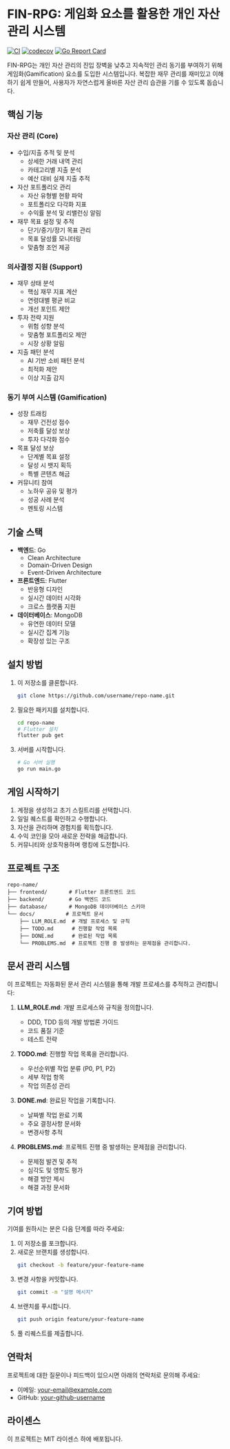 # FIN-RPG: 게임화 요소를 활용한 개인 자산 관리 시스템

[![CI](https://github.com/kimjooyoon/go_fi_chart/actions/workflows/ci.yml/badge.svg?branch=main)](https://github.com/kimjooyoon/go_fi_chart/actions/workflows/ci.yml)
[![codecov](https://codecov.io/gh/kimjooyoon/go_fi_chart/branch/main/graph/badge.svg)](https://codecov.io/gh/kimjooyoon/go_fi_chart)
[![Go Report Card](https://goreportcard.com/badge/github.com/kimjooyoon/go_fi_chart)](https://goreportcard.com/report/github.com/kimjooyoon/go_fi_chart)

FIN-RPG는 개인 자산 관리의 진입 장벽을 낮추고 지속적인 관리 동기를 부여하기 위해 게임화(Gamification) 요소를 도입한 시스템입니다. 복잡한 재무 관리를 재미있고 이해하기 쉽게 만들어, 사용자가 자연스럽게 올바른 자산 관리 습관을 기를 수 있도록 돕습니다.

## 핵심 기능

### 자산 관리 (Core)
- 수입/지출 추적 및 분석
  - 상세한 거래 내역 관리
  - 카테고리별 지출 분석
  - 예산 대비 실제 지출 추적
- 자산 포트폴리오 관리
  - 자산 유형별 현황 파악
  - 포트폴리오 다각화 지표
  - 수익률 분석 및 리밸런싱 알림
- 재무 목표 설정 및 추적
  - 단기/중기/장기 목표 관리
  - 목표 달성률 모니터링
  - 맞춤형 조언 제공

### 의사결정 지원 (Support)
- 재무 상태 분석
  - 핵심 재무 지표 계산
  - 연령대별 평균 비교
  - 개선 포인트 제안
- 투자 전략 지원
  - 위험 성향 분석
  - 맞춤형 포트폴리오 제안
  - 시장 상황 알림
- 지출 패턴 분석
  - AI 기반 소비 패턴 분석
  - 최적화 제안
  - 이상 지출 감지

### 동기 부여 시스템 (Gamification)
- 성장 트래킹
  - 재무 건전성 점수
  - 저축률 달성 보상
  - 투자 다각화 점수
- 목표 달성 보상
  - 단계별 목표 설정
  - 달성 시 뱃지 획득
  - 특별 콘텐츠 해금
- 커뮤니티 참여
  - 노하우 공유 및 평가
  - 성공 사례 분석
  - 멘토링 시스템

## 기술 스택

- **백엔드**: Go
  - Clean Architecture
  - Domain-Driven Design
  - Event-Driven Architecture
- **프론트엔드**: Flutter
  - 반응형 디자인
  - 실시간 데이터 시각화
  - 크로스 플랫폼 지원
- **데이터베이스**: MongoDB
  - 유연한 데이터 모델
  - 실시간 집계 기능
  - 확장성 있는 구조

## 설치 방법

1. 이 저장소를 클론합니다.
   ```bash
   git clone https://github.com/username/repo-name.git
   ```
2. 필요한 패키지를 설치합니다.
   ```bash
   cd repo-name
   # Flutter 설치
   flutter pub get
   ```
3. 서버를 시작합니다.
   ```bash
   # Go 서버 실행
   go run main.go
   ```

## 게임 시작하기

1. 계정을 생성하고 초기 스킬트리를 선택합니다.
2. 일일 퀘스트를 확인하고 수행합니다.
3. 자산을 관리하며 경험치를 획득합니다.
4. 수익 코인을 모아 새로운 전략을 해금합니다.
5. 커뮤니티와 상호작용하며 랭킹에 도전합니다.

## 프로젝트 구조

```
repo-name/
├── frontend/       # Flutter 프론트엔드 코드
├── backend/        # Go 백엔드 코드
├── database/       # MongoDB 데이터베이스 스키마
└── docs/          # 프로젝트 문서
    ├── LLM_ROLE.md  # 개발 프로세스 및 규칙
    ├── TODO.md      # 진행할 작업 목록
    ├── DONE.md      # 완료된 작업 목록
    └── PROBLEMS.md  # 프로젝트 진행 중 발생하는 문제점을 관리합니다.
```

## 문서 관리 시스템

이 프로젝트는 자동화된 문서 관리 시스템을 통해 개발 프로세스를 추적하고 관리합니다:

1. **LLM_ROLE.md**: 개발 프로세스와 규칙을 정의합니다.
   - DDD, TDD 등의 개발 방법론 가이드
   - 코드 품질 기준
   - 테스트 전략

2. **TODO.md**: 진행할 작업 목록을 관리합니다.
   - 우선순위별 작업 분류 (P0, P1, P2)
   - 세부 작업 항목
   - 작업 의존성 관리

3. **DONE.md**: 완료된 작업을 기록합니다.
   - 날짜별 작업 완료 기록
   - 주요 결정사항 문서화
   - 변경사항 추적

4. **PROBLEMS.md**: 프로젝트 진행 중 발생하는 문제점을 관리합니다.
   - 문제점 발견 및 추적
   - 심각도 및 영향도 평가
   - 해결 방안 제시
   - 해결 과정 문서화

## 기여 방법

기여를 원하시는 분은 다음 단계를 따라 주세요:

1. 이 저장소를 포크합니다.
2. 새로운 브랜치를 생성합니다.
   ```bash
   git checkout -b feature/your-feature-name
   ```
3. 변경 사항을 커밋합니다.
   ```bash
   git commit -m "설명 메시지"
   ```
4. 브랜치를 푸시합니다.
   ```bash
   git push origin feature/your-feature-name
   ```
5. 풀 리퀘스트를 제출합니다.

## 연락처

프로젝트에 대한 질문이나 피드백이 있으시면 아래의 연락처로 문의해 주세요:

- 이메일: your-email@example.com
- GitHub: [your-github-username](https://github.com/your-github-username)

## 라이센스

이 프로젝트는 MIT 라이센스 하에 배포됩니다. 
